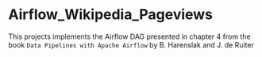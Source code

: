 # Airflow_Wikipedia_Pageviews
This projects implements the Airflow DAG presented in chapter 4 from the book `Data Pipelines with Apache Airflow` by B. Harenslak and J. de Ruiter
